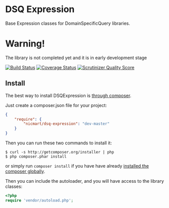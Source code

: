 # DSQ Expression

Base Expression classes for DomainSpecificQuery libraries.

# Warning!

The library is not completed yet and it is in early development stage

[![Build Status](https://travis-ci.org/nicmart/DSQExpression.png?branch=master)](https://travis-ci.org/nicmart/DSQExpression)
[![Coverage Status](https://coveralls.io/repos/nicmart/DSQExpression/badge.png?branch=master)](https://coveralls.io/r/nicmart/DSQExpression?branch=master)
[![Scrutinizer Quality Score](https://scrutinizer-ci.com/g/nicmart/DSQExpression/badges/quality-score.png?s=af8900c6d4649fb5c44d3c7dffd431bf546550ad)](https://scrutinizer-ci.com/g/nicmart/DSQExpression/)
## Install

The best way to install DSQExpression is [through composer](http://getcomposer.org).

Just create a composer.json file for your project:

```JSON
{
    "require": {
        "nicmart/dsq-expression": "dev-master"
    }
}
```

Then you can run these two commands to install it:

    $ curl -s http://getcomposer.org/installer | php
    $ php composer.phar install

or simply run `composer install` if you have have already [installed the composer globally](http://getcomposer.org/doc/00-intro.md#globally).

Then you can include the autoloader, and you will have access to the library classes:

```php
<?php
require 'vendor/autoload.php';
```